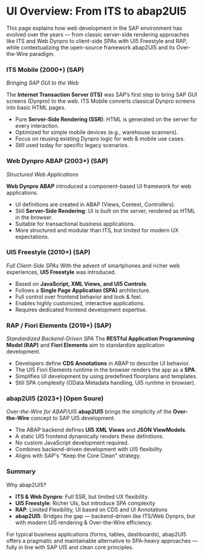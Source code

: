 # UI Overview: From ITS to abap2UI5

This page explains how web development in the SAP environment has evolved over the years — from classic server-side rendering approaches like ITS and Web Dynpro to client-side SPAs with UI5 Freestyle and RAP, while contextualizing the open-source framework abap2UI5 and its Over-the-Wire paradigm.

### ITS Mobile (2000+) (SAP)
_Bringing SAP GUI to the Web_

The **Internet Transaction Server (ITS)** was SAP’s first step to bring SAP GUI screens (Dynpro) to the web. ITS Mobile converts classical Dynpro screens into basic HTML pages.

- Pure **Server-Side Rendering (SSR)**: HTML is generated on the server for every interaction.
- Optimized for simple mobile devices (e.g., warehouse scanners).
- Focus on reusing existing Dynpro logic for web & mobile use cases.
- Still used today for specific legacy scenarios.

### Web Dynpro ABAP (2003+) (SAP)
_Structured Web Applications_

**Web Dynpro ABAP** introduced a component-based UI framework for web applications.

- UI definitions are created in ABAP (Views, Context, Controllers).
- Still **Server-Side Rendering**: UI is built on the server, rendered as HTML in the browser.
- Suitable for transactional business applications.
- More structured and modular than ITS, but limited for modern UX expectations.

### UI5 Freestyle (2010+) (SAP)
_Full Client-Side SPAs_
With the advent of smartphones and richer web experiences, **UI5 Freestyle** was introduced.

- Based on **JavaScript, XML Views, and UI5 Controls**.
- Follows a **Single Page Application (SPA)** architecture.
- Full control over frontend behavior and look & feel.
- Enables highly customized, interactive applications.
- Requires dedicated frontend development expertise.

### RAP / Fiori Elements (2019+) (SAP)
_Standardized Backend-Driven SPA_ 
The **RESTful Application Programming Model (RAP)** and **Fiori Elements** aim to standardize application development.

- Developers define **CDS Annotations** in ABAP to describe UI behavior.
- The UI5 Fiori Elements runtime in the browser renders the app as a **SPA**.
- Simplifies UI development by using predefined floorplans and templates.
- Still SPA complexity (OData Metadata handling, UI5 runtime in browser).

### abap2UI5 (2023+) (Open Soure)
_Over-the-Wire for ABAP/UI5_ 
**abap2UI5** brings the simplicity of the **Over-the-Wire** concept to SAP UI5 development.

- The ABAP backend defines **UI5 XML Views** and **JSON ViewModels**.
- A static UI5 frontend dynamically renders these definitions.
- No custom JavaScript development required.
- Combines backend-driven development with UI5 flexibility.
- Aligns with SAP's "Keep the Core Clean" strategy.

### Summary

Why abap2UI5?
- **ITS & Web Dynpro**: Full SSR, but limited UX flexibility.
- **UI5 Freestyle**: Richer UIs, but introduce SPA complexity
- **RAP**: Limited Flexibility, UI based on CDS and UI Annotations
- **abap2UI5**: Bridges the gap — backend-driven like ITS/Web Dynpro, but with modern UI5 rendering & Over-the-Wire efficiency.

For typical business applications (forms, tables, dashboards), abap2UI5 offers a pragmatic and maintainable alternative to SPA-heavy approaches — fully in line with SAP UI5 and clean core principles.
